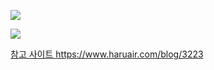 ![](https://ws3.sinaimg.cn/large/006tKfTcgy1fse4dylboyj31kw1h1ws1.jpg)



![](https://ws1.sinaimg.cn/large/006tKfTcgy1fse4e3d22aj31bq1e6k1b.jpg)





[참고 사이트 https://www.haruair.com/blog/3223 ](https://www.haruair.com/blog/3223)